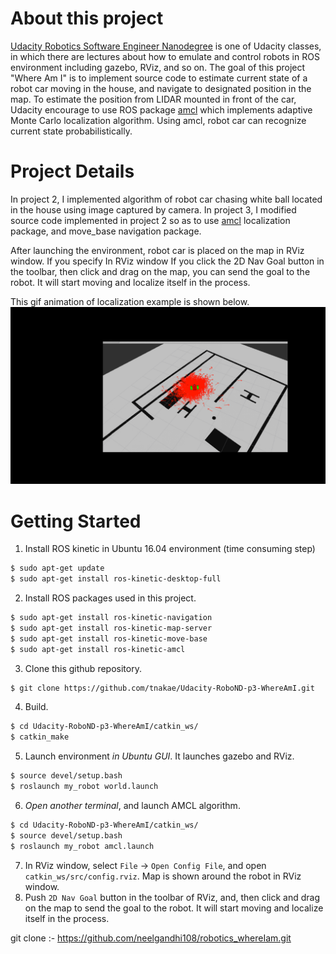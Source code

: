 # About this project
[Udacity Robotics Software Engineer Nanodegree](https://www.udacity.com/course/robotics-software-engineer--nd209)
is one of Udacity classes, in which there are lectures about how to emulate
and control robots in ROS environment including gazebo, RViz, and so on.
The goal of this project "Where Am I" is to implement source code to estimate
current state of a robot car moving in the house, and navigate to designated
position in the map. To estimate the position from LIDAR mounted in front of
the car, Udacity encourage to use ROS package [amcl](http://wiki.ros.org/amcl)
which implements adaptive Monte Carlo localization algorithm. Using amcl,
robot car can recognize current state probabilistically.

# Project Details
In project 2, I implemented algorithm of robot car chasing white ball
located in the house using image captured by camera. In project 3, I modified
source code implemented in project 2 so as to use [amcl](http://wiki.ros.org/move_base)
localization package, and move_base navigation package.

After launching the environment, robot car is placed on the map in RViz window.
If you specify In RViz window If you click the 2D Nav Goal button in the toolbar,
then click and drag on the map, you can send the goal to the robot.
It will start moving and localize itself in the process.

This gif animation of localization example is shown below.
![RViz Screenshot Movie](images/movie_AMCL.gif)

# Getting Started
1. Install ROS kinetic in Ubuntu 16.04 environment (time consuming step)
``` bash
$ sudo apt-get update
$ sudo apt-get install ros-kinetic-desktop-full
```
2. Install ROS packages used in this project.
``` bash
$ sudo apt-get install ros-kinetic-navigation
$ sudo apt-get install ros-kinetic-map-server
$ sudo apt-get install ros-kinetic-move-base
$ sudo apt-get install ros-kinetic-amcl
```
3. Clone this github repository.
``` bash
$ git clone https://github.com/tnakae/Udacity-RoboND-p3-WhereAmI.git
```
4. Build.
``` bash
$ cd Udacity-RoboND-p3-WhereAmI/catkin_ws/
$ catkin_make
```
5. Launch environment *in Ubuntu GUI*. It launches gazebo and RViz.
``` bash
$ source devel/setup.bash
$ roslaunch my_robot world.launch
```
6. *Open another terminal*, and launch AMCL algorithm.
``` bash
$ cd Udacity-RoboND-p3-WhereAmI/catkin_ws/
$ source devel/setup.bash
$ roslaunch my_robot amcl.launch
```
7. In RViz window, select `File` -> `Open Config File`, and open
`catkin_ws/src/config.rviz`. Map is shown around the robot in RViz window.
8. Push `2D Nav Goal` button in the toolbar of RViz, and, then click and
drag on the map to send the goal to the robot.
It will start moving and localize itself in the process.

git clone :- https://github.com/neelgandhi108/robotics_whereIam.git
